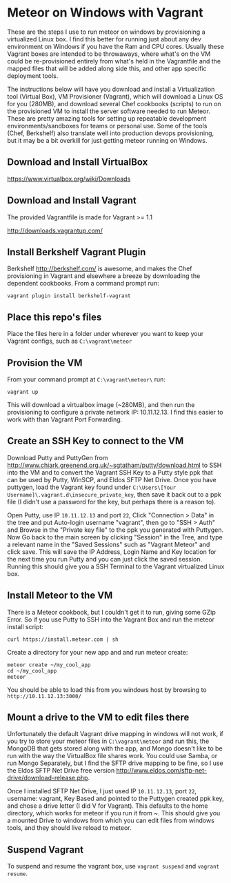 # Meteor on Windows with Vagrant

These are the steps I use to run meteor on windows by provisioning a virtualized Linux box.  I find this better for running just about any dev environment on Windows if you have the Ram and CPU cores.  Usually these Vagrant boxes are intended to be throwaways, where what's on the VM could be re-provisioned entirely from what's held in the Vagrantfile and the mapped files that will be added along side this, and other app specific deployment tools.

The instructions below will have you download and install a Virtualization tool (Virtual Box), VM Provisioner (Vagrant), which will download a Linux OS for you (280MB), and download several Chef cookbooks (scripts) to run on the provisioned VM to install the server software needed to run Meteor.  These are pretty amazing tools for setting up repeatable development environments/sandboxes for teams or personal use.  Some of the tools (Chef, Berkshelf) also translate well into production devops provisioning, but it may be a bit overkill for just getting meteor running on Windows.

## Download and Install VirtualBox

https://www.virtualbox.org/wiki/Downloads

## Download and Install Vagrant

The provided Vagrantfile is made for Vagrant >= 1.1

http://downloads.vagrantup.com/

## Install Berkshelf Vagrant Plugin

Berkshelf http://berkshelf.com/ is awesome, and makes the Chef provisioning in Vagrant and elsewhere a breeze by downloading the dependent cookbooks.  From a command prompt run:

```
vagrant plugin install berkshelf-vagrant
```

## Place this repo's files

Place the files here in a folder under wherever you want to keep your Vagrant configs, such as `C:\vagrant\meteor`

## Provision the VM

From your command prompt at `C:\vagrant\meteor\` run:

```
vagrant up
```

This will download a virtualbox image (~280MB), and then run the provisioning to configure a private network IP: 10.11.12.13.  I find this easier to work with than Vagrant Port Forwarding.

## Create an SSH Key to connect to the VM

Download Putty and PuttyGen from http://www.chiark.greenend.org.uk/~sgtatham/putty/download.html to SSH into the VM and to convert the Vagrant SSH Key to a Putty style ppk that can be used by Putty, WinSCP, and Eldos SFTP Net Drive.  Once you have puttygen, load the Vagrant key found under `C:\Users\[Your Username]\.vagrant.d\insecure_private_key`, then save it back out to a ppk file (I didn't use a password for the key, but perhaps there is a reason to).

Open Putty, use IP `10.11.12.13` and port `22`, Click "Connection > Data" in the tree and put Auto-login username "vagrant", then go to "SSH > Auth" and Browse in the "Private key file" to the ppk you generated with Puttygen.  Now Go back to the main screen by clicking "Session" in the Tree, and type a relevant name in the "Saved Sessions" such as "Vagrant Meteor" and click save.  This will save the IP Address, Login Name and Key location for the next time you run Putty and you can just click the saved session.  Running this should give you a SSH Terminal to the Vagrant virtualized Linux box.

## Install Meteor to the VM

There is a Meteor cookbook, but I couldn't get it to run, giving some GZip Error.  So if you use Putty to SSH into the Vagrant Box and run the meteor install script:

```
curl https://install.meteor.com | sh
```

Create a directory for your new app and and run meteor create:

```
meteor create ~/my_cool_app
cd ~/my_cool_app
meteor
```
You should be able to load this from you windows host by browsing to `http://10.11.12.13:3000/`

## Mount a drive to the VM to edit files there

Unfortunately the default Vagrant drive mapping in windows will not work, if you try to store your meteor files in `C:\vagrant\meteor` and run this, the MongoDB that gets stored along with the app, and Mongo doesn't like to be run with the way the VirtualBox file shares work.  You could use Samba, or run Mongo Separately, but I find the SFTP drive mapping to be fine, so I use the Eldos SFTP Net Drive free version http://www.eldos.com/sftp-net-drive/download-release.php. 

Once I installed SFTP Net Drive, I just used IP `10.11.12.13`, port `22`, username: vagrant, Key Based and pointed to the Puttygen created ppk key, and chose a drive letter (I did V for Vagrant).  This defaults to the home directory, which works for meteor if you run it from ~.  This should give you a mounted Drive to windows from which you can edit files from windows tools, and they should live reload to meteor.

## Suspend Vagrant

To suspend and resume the vagrant box, use `vagrant suspend` and `vagrant resume`.

